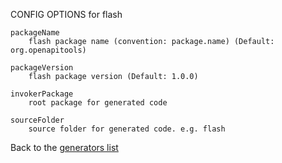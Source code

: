
CONFIG OPTIONS for flash

	packageName
	    flash package name (convention: package.name) (Default: org.openapitools)

	packageVersion
	    flash package version (Default: 1.0.0)

	invokerPackage
	    root package for generated code

	sourceFolder
	    source folder for generated code. e.g. flash

Back to the [generators list](README.md)
